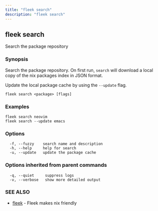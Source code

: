 ```yaml
---
title: "fleek search"
description: "fleek search"
---
```

## fleek search

Search the package repository

### Synopsis

Search the package repository. 
On first run, `search` will download a local copy of the nix packages index in JSON format.

Update the local package cache by using the `--update` flag.


```
fleek search <package> [flags]
```

### Examples

```
fleek search neovim
fleek search --update emacs

```

### Options

```
  -f, --fuzzy    search name and description
  -h, --help     help for search
  -u, --update   update the package cache
```

### Options inherited from parent commands

```
  -q, --quiet     suppress logs
  -v, --verbose   show more detailed output
```

### SEE ALSO

* [fleek](/docs/cli/fleek/)	 - Fleek makes nix friendly

